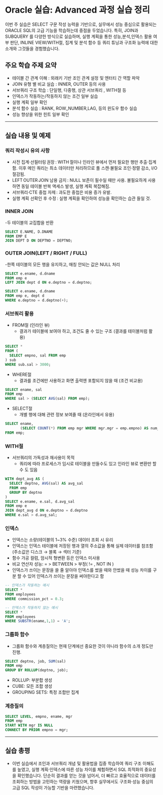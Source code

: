 # Oracle 실습: Advanced 과정 실습 정리

이번 주 실습은 SELECT 구문 작성 능력을 기반으로, 실무에서 성능 중심으로 활용되는 ORACLE SQL의 고급 기능을 학습하는데 중점을 두었습니다.
특히, JOIN과 SUBQUERY 를 다양한 방식으로 실습하며, 실행 계획을 통한 성능,분석,인덱스 활용 여부 판단, INLINE VIEW/WITH절, 집계 및 분석
함수 등 쿼리 튜닝과 구조화 능력에 대한 소개와 그것들을 경험했습니다.

## 주요 학습 주제 요약

- 테이블 간 관계 이해 : 외래키 기반 조인 관계 설정 및 엔터티 간 역할 파악
- JOIN 유형 별 비교 실습 : INNER, OUTER 등의 사용
- 서브쿼리 구조 학습 : 단일행, 다중행, 상관 서브쿼리 , WITH절 등
- 인덱스가 작동하는/작동하지 않는 조건 일부 실습
- 실행 계획 일부 확인
- 분석 함수 실습 : RANK, ROW_NUMBER,LAG, 등의 윈도우 함수 실습
- 성능 향상을 위한 힌트 일부 확인


---

## 실습 내용 및 예제

### 쿼리 작성시 유의 사항

- 사전 집계·선필터링 권장 : WITH 절이나 인라인 뷰에서 먼저 필요한 행만 추출·집계함. 이후 메인 쿼리는 최소 데이터만 처리하므로 풀 스캔·불필요 조인·정렬 감소, I/O 절감됨.
- LEFT OUTER JOIN 남용 금지 : NULL 보존이 필수일 때만 사용. 불필요하게 사용하면 동일 테이블 반복 액세스 발생, 실행 계획 복잡해짐.
- 서브쿼리·CTE 중첩 자제 : 과도한 중첩은 비용 증가 유발.
- 실행 계획 선확인 후 수정 : 실행 계획을 확인하여 성능을 확인하는 습관 들일 것.

### INNER JOIN

-두 테이블의 교집합을 반환 
```SQL
SELECT E.NAME, D.DNAME
FROM EMP E
JOIN DEPT D ON DEPTNO = DEPTNO;
```

### OUTER JOIN(LEFT / RIGHT / FULL)

-한쪽 테이블의 모든 행을 유지하고, 매칭 안되는 값은 NULL 처리
```SQL
SELECT e.ename, d.dname
FROM emp e
LEFT JOIN dept d ON e.deptno = d.deptno;

SELECT e.ename, d.dname
FROM emp e, dept d
WHERE e.deptno = d.deptno(+);
```

### 서브쿼리 활용 

- FROM절 (인라인 뷰)
  - 결과가 테이블에 보여야 하고, 조건도 줄 수 있는 구조 (결과를 테이블처럼 활용)
```SQL
SELECT *
FROM (
  SELECT empno, sal FROM emp
) sub
WHERE sub.sal > 3000;
```
- WHERE절
  - 결과를 조건에만 사용하고 화면 출력엔 포함되지 않을 때 (조건 비교용)
```SQL
SELECT ename, sal
FROM emp
WHERE sal > (SELECT AVG(sal) FROM emp);
```
- SELECT절
  - 개별 행에 대해 관련 정보 보여줄 때 (온라인에서 유용)
```SQL
SELECT ename,
       (SELECT COUNT(*) FROM emp mgr WHERE mgr.mgr = emp.empno) AS num_subordinates
FROM emp;
```

### WITH절 

- 서브쿼리의 가독성과 재사용이 목적
  - 쿼리에 따라 프로세스가 임시로 테이블을 만들수도 있고 인라인 뷰로 변환만 할 수 도 있음 
```SQL
WITH dept_avg AS (
  SELECT deptno, AVG(sal) AS avg_sal
  FROM emp
  GROUP BY deptno
)
SELECT e.ename, e.sal, d.avg_sal
FROM emp e
JOIN dept_avg d ON e.deptno = d.deptno
WHERE e.sal > d.avg_sal;
```

### 인덱스

- 인덱스는 소량(테이블의 1~3% 수준) 데이터 조회 시 유리
- 인덱스는 인덱스 테이블에 저장된 행과 열의 주소값을 통해 실제 데이터를 참조함 (주소값은 디스크 → 블록 → 섹터 기준) 
- 함수 가공 컬럼, 암시적 형변환 등은 인덱스 미사용
- 비교 연산자 성능: = > BETWEEN > 부정( != , NOT IN )
- 인덱스가 쓰이는 문장을 쓸 줄 알아야 인덱스를 썼을 때와 안썼을 때 성능 차이를 구분 할 수 있어 인덱스가 쓰이는 문장을 써야한다고 함

```SQL
-- 인덱스가 작동하는 예시
SELECT *
FROM employees
WHERE commission_pct = 0.3;

-- 인덱스가 작동하지 않는 예시
SELECT *
FROM employees
WHERE SUBSTR(ename,1,1) = 'A';
```

### 그룹화 함수

- 그룹화 함수와 계층질의는 현재 단계에선 중요한 것이 아니라 함수의 소개 정도만 진행.

```SQL
SELECT deptno, job, SUM(sal)
FROM emp
GROUP BY ROLLUP(deptno, job);
```
- ROLLUP: 부분합 생성
- CUBE: 모든 조합 생성
- GROUPING SETS: 특정 조합만 집계
  
### 계층질의 

```SQL
SELECT LEVEL, empno, ename, mgr
FROM emp
START WITH mgr IS NULL
CONNECT BY PRIOR empno = mgr;
```

---



## 실습 총평
- 이번 실습에서 조인과 서브쿼리 개념 및 활용법을 집중 학습하여 쿼리 구조 이해도를 높였고, 실행 계획·인덱스에 따른 성능 차이를 체험하면서 SQL 최적화의 중요성을 확인했습니다. 단순히 결과를 얻는 것을 넘어서, 더 빠르고 효율적으로 데이터를 조회하는 방법을 고민하는 역량을 키웠으며, 향후 실무에서도 구조화·성능 중심의 고급 SQL 작성이 가능할 기반을 마련했습니다.
























